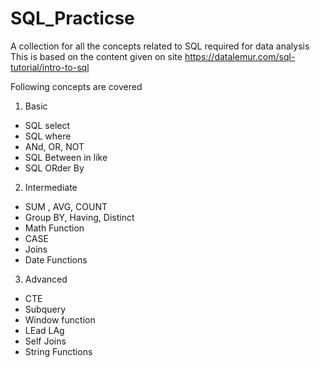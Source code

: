 # SQL_Practicse

A collection for all the concepts related to SQL required for data analysis
This is based on the content given on site https://datalemur.com/sql-tutorial/intro-to-sql

Following concepts are covered
1. Basic
- SQL select
- SQL where
- ANd, OR, NOT
- SQL Between in like
- SQL ORder By

2. Intermediate
- SUM , AVG, COUNT
- Group BY, Having, Distinct
- Math Function
- CASE
- Joins
- Date Functions

3. Advanced
- CTE 
- Subquery
- Window function
- LEad LAg
- Self Joins
- String Functions

